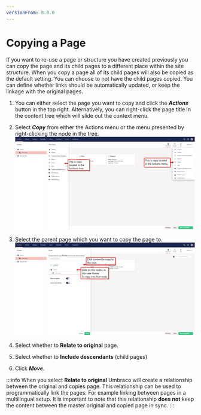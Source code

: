 ```yaml
---
versionFrom: 8.0.0
---
```


# Copying a Page

If you want to re-use a page or structure you have created previously you can copy the page and its child pages to a different place within the site structure. When you copy a page all of its child pages will also be copied as the default setting. You can choose to not have the child pages copied.
 You can define whether links should be automatically updated, or keep the linkage with the original pages.


1. You can either select the page you want to copy and click the ***Actions*** button in the top right. Alternatively, you can right-click the page title in the content tree which will slide out the context menu.
2. Select ***Copy*** from either the Actions menu or the menu presented by right-clicking the node in the tree.
![movePage.jpg](images/Copy-locations.png)

3. Select the parent page which you want to copy the page to.
![movePage.jpg](images/versions-of-copy.png)

4. Select whether to **Relate to original** page.
5. Select whether to **Include descendants** (child pages)
6. Click ***Move***.


:::info
When you select **Relate to original** Umbraco will create a relationship between the original and copies page. This relationship can be used to programmatically link the pages: For example linking between pages in a multilingual setup. It is important to note that this relationship **does not** keep the content between the master original and copied page in sync. 
:::

